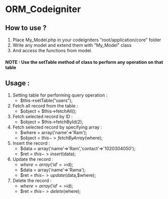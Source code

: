# ORM_Codeigniter

## How to use ?
1. Place My_Model.php in your codeigniters "root/application/core" folder
2. Write any model and extend them with "My_Model" class
3. And access the functions from model.

#### NOTE : Use the setTable method of class to perform any operation on that table

## Usage :
1. Setting table for performing query operation : 
   * $this->setTable("users");
2. Fetch all record from the table : 
   * $object = $this->fetchAll();
3. Fetch selected record by ID : 
   * $object = $this->fetchById(2);
4. Fetch selected record by specifying array : 
   * $where = array('name'=>'Ram');
   * $object = $this->fetchByArray($where);
5. Insert the record :
   * $data = array('name'=>'Ram','contact'=>'1020304050');
   * $ret = $this->insert($data);
6. Update the record :
   * $where = array('id'=>$id);
   * $data = array('name'=>'Rama');
   * $ret = $this->update($data,$where);
7. Delete the record :
   * $where = array('id'=>$id);
   * $ret = $this->delete($where);
